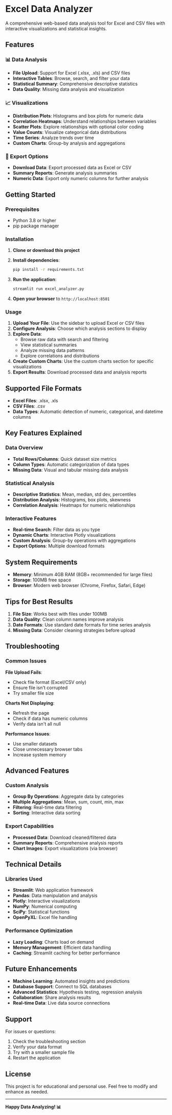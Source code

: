 # Excel Data Analyzer

A comprehensive web-based data analysis tool for Excel and CSV files with interactive visualizations and statistical insights.

## Features

### 📊 Data Analysis
- **File Upload**: Support for Excel (.xlsx, .xls) and CSV files
- **Interactive Tables**: Browse, search, and filter your data
- **Statistical Summary**: Comprehensive descriptive statistics
- **Data Quality**: Missing data analysis and visualization

### 📈 Visualizations
- **Distribution Plots**: Histograms and box plots for numeric data
- **Correlation Heatmaps**: Understand relationships between variables
- **Scatter Plots**: Explore relationships with optional color coding
- **Value Counts**: Visualize categorical data distributions
- **Time Series**: Analyze trends over time
- **Custom Charts**: Group-by analysis and aggregations

### 💾 Export Options
- **Download Data**: Export processed data as Excel or CSV
- **Summary Reports**: Generate analysis summaries
- **Numeric Data**: Export only numeric columns for further analysis

## Getting Started

### Prerequisites
- Python 3.8 or higher
- pip package manager

### Installation

1. **Clone or download this project**
2. **Install dependencies**:
   ```bash
   pip install -r requirements.txt
   ```

3. **Run the application**:
   ```bash
   streamlit run excel_analyzer.py
   ```

4. **Open your browser** to `http://localhost:8501`

### Usage

1. **Upload Your File**: Use the sidebar to upload Excel or CSV files
2. **Configure Analysis**: Choose which analysis sections to display
3. **Explore Data**: 
   - Browse raw data with search and filtering
   - View statistical summaries
   - Analyze missing data patterns
   - Explore correlations and distributions
4. **Create Custom Charts**: Use the custom charts section for specific visualizations
5. **Export Results**: Download processed data and analysis reports

## Supported File Formats

- **Excel Files**: .xlsx, .xls
- **CSV Files**: .csv
- **Data Types**: Automatic detection of numeric, categorical, and datetime columns

## Key Features Explained

### Data Overview
- **Total Rows/Columns**: Quick dataset size metrics
- **Column Types**: Automatic categorization of data types
- **Missing Data**: Visual and tabular missing data analysis

### Statistical Analysis
- **Descriptive Statistics**: Mean, median, std dev, percentiles
- **Distribution Analysis**: Histograms, box plots, skewness
- **Correlation Analysis**: Heatmaps for numeric relationships

### Interactive Features
- **Real-time Search**: Filter data as you type
- **Dynamic Charts**: Interactive Plotly visualizations
- **Custom Analysis**: Group-by operations with aggregations
- **Export Options**: Multiple download formats

## System Requirements

- **Memory**: Minimum 4GB RAM (8GB+ recommended for large files)
- **Storage**: 100MB free space
- **Browser**: Modern web browser (Chrome, Firefox, Safari, Edge)

## Tips for Best Results

1. **File Size**: Works best with files under 100MB
2. **Data Quality**: Clean column names improve analysis
3. **Date Formats**: Use standard date formats for time series analysis
4. **Missing Data**: Consider cleaning strategies before upload

## Troubleshooting

### Common Issues

**File Upload Fails**:
- Check file format (Excel/CSV only)
- Ensure file isn't corrupted
- Try smaller file size

**Charts Not Displaying**:
- Refresh the page
- Check if data has numeric columns
- Verify data isn't all null

**Performance Issues**:
- Use smaller datasets
- Close unnecessary browser tabs
- Increase system memory

## Advanced Features

### Custom Analysis
- **Group By Operations**: Aggregate data by categories
- **Multiple Aggregations**: Mean, sum, count, min, max
- **Filtering**: Real-time data filtering
- **Sorting**: Interactive data sorting

### Export Capabilities
- **Processed Data**: Download cleaned/filtered data
- **Summary Reports**: Comprehensive analysis reports
- **Chart Images**: Export visualizations (via browser)

## Technical Details

### Libraries Used
- **Streamlit**: Web application framework
- **Pandas**: Data manipulation and analysis
- **Plotly**: Interactive visualizations
- **NumPy**: Numerical computing
- **SciPy**: Statistical functions
- **OpenPyXL**: Excel file handling

### Performance Optimization
- **Lazy Loading**: Charts load on demand
- **Memory Management**: Efficient data handling
- **Caching**: Streamlit caching for better performance

## Future Enhancements

- **Machine Learning**: Automated insights and predictions
- **Database Support**: Connect to SQL databases
- **Advanced Statistics**: Hypothesis testing, regression analysis
- **Collaboration**: Share analysis results
- **Real-time Data**: Live data source connections

## Support

For issues or questions:
1. Check the troubleshooting section
2. Verify your data format
3. Try with a smaller sample file
4. Restart the application

## License

This project is for educational and personal use. Feel free to modify and enhance as needed.

---

**Happy Data Analyzing! 📊**
